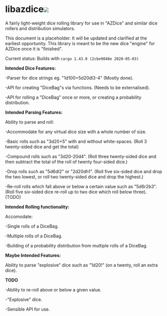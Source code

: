 # libazdice[<img src="https://api.travis-ci.org/aleshaleksey/AZDice.svg?branch=master">](https://travis-ci.org/aleshaleksey/AZDice)
A fairly light-weight dice rolling library for use in "AZDice" and similar dice rollers and distribution simulators.

This document is a placeholder. It will be updated and clarified at the earliest opportunity.
This library is meant to be the new dice "engine" for AZDice once it is "finished".

Current status: Builds with `cargo 1.43.0 (2cbe9048e 2020-05-03)`


__Intended Dice Features:__

-Parser for dice strings eg. "1d100+5d20dl3-4" (Mostly done).

-API for creating "DiceBag"s via functions. (Needs to be externalised).

-API for rolling a "DiceBag" once or more, or creating a probability distribution.


__Intended Parsing Features:__

Ability to parse and roll:

-Accommodate for any virtual dice size with a whole number of size.

-Basic rolls such as "3d20+5" with and without white-spaces. (Roll 3 twenty-sided dice and get the total)

-Compound rolls such as "3d20-20d4". (Roll three twenty-sided dice and then subtract the total of the roll of twenty four-sided dice.)

-Drop rolls such as "5d6dl2" or "2d20dh1". (Roll five six-sided dice and drop the two lowest, or roll two twenty-sided dice and drop the highest.)

-Re-roll rolls which fall above or below a certain value such as "5d6r2b3". (Roll five six-sided dice re-roll up to two dice which roll below three). (TODO)


__Intended Rolling functionality:__

Accomodate:

-Single rolls of a DiceBag.

-Multiple rolls of a DiceBag.

-Building of a probability distribution from multiple rolls of a DiceBag.


__Maybe Intended Features:__

Ability to parse "explosive" dice such as "1d20!" (on a twenty, roll an extra dice).


__TODO__

-Ability to re-roll above or below a given value.

-"Explosive" dice.

-Sensible API for use.
